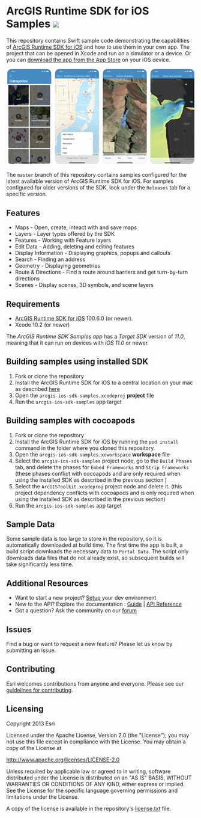 ArcGIS Runtime SDK for iOS Samples [![](https://user-images.githubusercontent.com/2257493/54144188-6fe0fc00-43e8-11e9-8cf5-229af80f604a.png)](https://itunes.apple.com/us/app/arcgis-runtime-sdk-for-ios/id1180714771)
==========================

This repository contains Swift sample code demonstrating the capabilities of [ArcGIS Runtime SDK for iOS](https://developers.arcgis.com/ios/) and how to use them in your own app. The project that can be opened in Xcode and run on a simulator or a device. Or you can [download the app from the App Store](https://itunes.apple.com/us/app/arcgis-runtime-sdk-for-ios/id1180714771) on your iOS device.

![](SampleApp.png)

The ```master``` branch of this repository contains samples configured for the latest available version of ArcGIS Runtime SDK for iOS. For samples configured for older versions of the SDK,  look under the ```Releases``` tab for a specific version.


## Features

* Maps - Open, create, inteact with and save maps
* Layers - Layer types offered by the SDK
* Features - Working with Feature layers
* Edit Data - Adding, deleting and editing features
* Display Information - Displaying graphics, popups and callouts
* Search - Finding an address
* Geometry - Displaying geometries
* Route & Directions - Find a route around barriers and get turn-by-turn directions
* Scenes - Display scenes, 3D symbols, and scene layers

## Requirements

* [ArcGIS Runtime SDK for iOS](https://developers.arcgis.com/ios/) 100.6.0 (or newer).
* Xcode 10.2 (or newer)

The *ArcGIS Runtime SDK Samples app* has a *Target SDK* version of *11.0*, meaning that it can run on devices with *iOS 11.0* or newer.


## Building samples using installed SDK
1. Fork or clone the repository
1. Install the ArcGIS Runtime SDK for iOS to a central location on your mac as described [here](https://developers.arcgis.com/ios/latest/swift/guide/install.htm#ESRI_SECTION1_D57435A2BEBC4D29AFA3A4CAA722506A)  
1. Open the `arcgis-ios-sdk-samples.xcodeproj` **project** file
1. Run the `arcgis-ios-sdk-samples` app target

## Building samples with cocoapods
1. Fork or clone the repository
1. Install the ArcGIS Runtime SDK for iOS by running the `pod install` command in the folder where you cloned this repository.
1. Open the `arcgis-ios-sdk-samples.xcworkspace` **workspace** file
1. Select the `arcgis-ios-sdk-samples` project node, go to the `Build Phases` tab, and delete the phases for `Embed Frameworks` and `Strip Frameworks` (these phases conflict with cocoapods  and are only required when using the installed SDK as described in the previous section )
1. Select the `ArcGISToolkit.xcodeproj` project node and delete it. (this project dependency conflicts with cocoapods and is only required when using the installed SDK as described in the previous section)
1. Run the `arcgis-ios-sdk-samples` app target

## Sample Data

Some sample data is too large to store in the repository, so it is automatically downloaded at build time. The first time the app is built, a build script downloads the necessary data to `Portal Data`. The script only downloads data files that do not already exist, so subsequent builds will take significantly less time.

## Additional Resources

* Want to start a new project? [Setup](https://developers.arcgis.com/ios/latest/swift/guide/install.htm) your dev environment
* New to the API? Explore the documentation : [Guide](https://developers.arcgis.com/ios/latest/swift/guide/introduction.htm) | [API Reference](https://developers.arcgis.com/ios/latest/api-reference/)
* Got a question? Ask the community on our [forum](https://geonet.esri.com/community/developers/native-app-developers/arcgis-runtime-sdk-for-ios/)

## Issues

Find a bug or want to request a new feature?  Please let us know by submitting an issue.

## Contributing

Esri welcomes contributions from anyone and everyone. Please see our [guidelines for contributing](https://github.com/esri/contributing).

## Licensing

Copyright 2013 Esri

Licensed under the Apache License, Version 2.0 (the "License");
you may not use this file except in compliance with the License.
You may obtain a copy of the License at

   http://www.apache.org/licenses/LICENSE-2.0

Unless required by applicable law or agreed to in writing, software
distributed under the License is distributed on an "AS IS" BASIS,
WITHOUT WARRANTIES OR CONDITIONS OF ANY KIND, either express or implied.
See the License for the specific language governing permissions and
limitations under the License.

A copy of the license is available in the repository's [license.txt]( https://raw.github.com/Esri/arcgis-runtime-samples-ios/master/license.txt) file.
